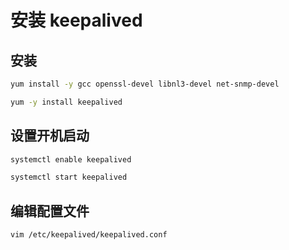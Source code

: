 # 安装 keepalived

## 安装

```bash
yum install -y gcc openssl-devel libnl3-devel net-snmp-devel

yum -y install keepalived
```

## 设置开机启动

```bash
systemctl enable keepalived

systemctl start keepalived
```

## 编辑配置文件

```bash
vim /etc/keepalived/keepalived.conf
```
